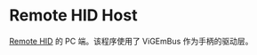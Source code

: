 # Remote HID Host

[Remote HID](https://github.com/fly-zero/remote-hid) 的 PC 端。该程序使用了 ViGEmBus 作为手柄的驱动层。